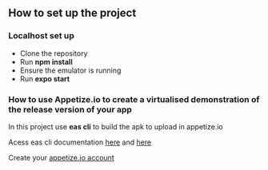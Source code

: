 ## How to set up the project

### Localhost set up
- Clone the repository
- Run **npm install**
- Ensure the emulator is running
- Run **expo start**

### How to use Appetize.io to create a virtualised demonstration of the release version of your app
 In this project use **eas cli** to build the apk to upload in appetize.io 

 Acess eas cli documentation [here](https://docs.expo.dev/build/setup/#android-app-signing-credentials) and [here](https://docs.expo.dev/build-reference/apk/)
 
 Create your [appetize.io account](https://appetize.io/)
